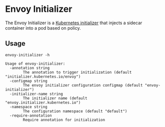 # Envoy Initializer

The Envoy Initializer is a [Kubernetes initializer](https://kubernetes.io/docs/admin/extensible-admission-controllers/#what-are-initializers) that injects a sidecar container into a pod based on policy.

## Usage

```
envoy-initializer -h
```
```
Usage of envoy-initializer:
  -annotation string
    	The annotation to trigger initialization (default "initializer.kubernetes.io/envoy")
  -configmap string
    	The envoy initializer configuration configmap (default "envoy-initializer")
  -initializer-name string
    	The initializer name (default "envoy.initializer.kubernetes.io")
  -namespace string
    	The configuration namespace (default "default")
  -require-annotation
    	Require annotation for initialization
```
